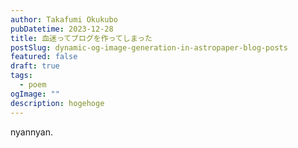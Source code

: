 ```yaml
---
author: Takafumi Okukubo
pubDatetime: 2023-12-28
title: 血迷ってブログを作ってしまった
postSlug: dynamic-og-image-generation-in-astropaper-blog-posts
featured: false
draft: true
tags:
  - poem
ogImage: ""
description: hogehoge
---
```


nyannyan.
